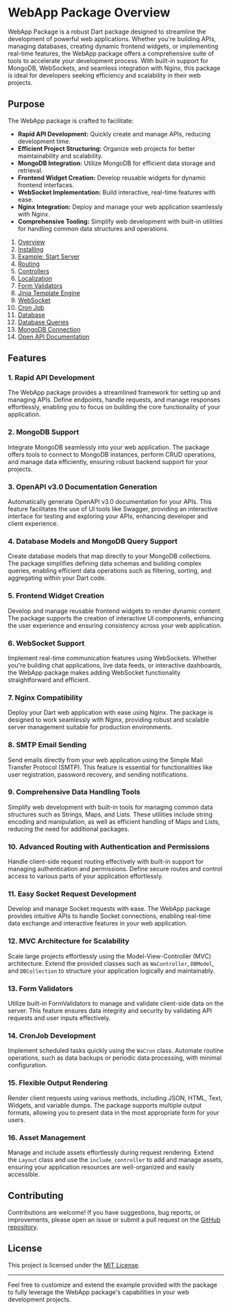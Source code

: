 # WebApp Package Overview

WebApp Package is a robust Dart package designed to streamline the development of powerful web applications. Whether you're building APIs, managing databases, creating dynamic frontend widgets, or implementing real-time features, the WebApp package offers a comprehensive suite of tools to accelerate your development process. With built-in support for MongoDB, WebSockets, and seamless integration with Nginx, this package is ideal for developers seeking efficiency and scalability in their web projects.

## Purpose

The WebApp package is crafted to facilitate:

- **Rapid API Development:** Quickly create and manage APIs, reducing development time.
- **Efficient Project Structuring:** Organize web projects for better maintainability and scalability.
- **MongoDB Integration:** Utilize MongoDB for efficient data storage and retrieval.
- **Frontend Widget Creation:** Develop reusable widgets for dynamic frontend interfaces.
- **WebSocket Implementation:** Build interactive, real-time features with ease.
- **Nginx Integration:** Deploy and manage your web application seamlessly with Nginx.
- **Comprehensive Tooling:** Simplify web development with built-in utilities for handling common data structures and operations.

1. [Overview](#webapp-package-overview)
2. [Installing](/docs/1.Installing.md)
3. [Example: Start Server](/docs/2.Example-start-server.md)
4. [Routing](/docs/3.Routing.md)
5. [Controllers](/docs/4.Controllers.md)
6. [Localization](/docs/5.Localization.md)
7. [Form Validators](/docs/6.FormValidators.md)
8. [Jinja Template Engine](/docs/7.jinja-template-engin.md)
9. [WebSocket](/docs/8.WebSocket.md)
10. [Cron Job](/docs/9.CronJob.md)
11. [Database](/docs/10.Database.md)
12. [Database Queries](/docs/11.DQ-Database-Queries.md)
13. [MongoDB Connection](/docs/12.Mongo-db-connection.md)
14. [Open API Documentation](/docs/13.open-api-documentation.md)

## Features

### 1. Rapid API Development
The WebApp package provides a streamlined framework for setting up and managing APIs. Define endpoints, handle requests, and manage responses effortlessly, enabling you to focus on building the core functionality of your application.

### 2. MongoDB Support
Integrate MongoDB seamlessly into your web application. The package offers tools to connect to MongoDB instances, perform CRUD operations, and manage data efficiently, ensuring robust backend support for your projects.

### 3. OpenAPI v3.0 Documentation Generation
Automatically generate OpenAPI v3.0 documentation for your APIs. This feature facilitates the use of UI tools like Swagger, providing an interactive interface for testing and exploring your APIs, enhancing developer and client experience.

### 4. Database Models and MongoDB Query Support
Create database models that map directly to your MongoDB collections. The package simplifies defining data schemas and building complex queries, enabling efficient data operations such as filtering, sorting, and aggregating within your Dart code.

### 5. Frontend Widget Creation
Develop and manage reusable frontend widgets to render dynamic content. The package supports the creation of interactive UI components, enhancing the user experience and ensuring consistency across your web application.

### 6. WebSocket Support
Implement real-time communication features using WebSockets. Whether you're building chat applications, live data feeds, or interactive dashboards, the WebApp package makes adding WebSocket functionality straightforward and efficient.

### 7. Nginx Compatibility
Deploy your Dart web application with ease using Nginx. The package is designed to work seamlessly with Nginx, providing robust and scalable server management suitable for production environments.

### 8. SMTP Email Sending
Send emails directly from your web application using the Simple Mail Transfer Protocol (SMTP). This feature is essential for functionalities like user registration, password recovery, and sending notifications.

### 9. Comprehensive Data Handling Tools
Simplify web development with built-in tools for managing common data structures such as Strings, Maps, and Lists. These utilities include string encoding and manipulation, as well as efficient handling of Maps and Lists, reducing the need for additional packages.

### 10. Advanced Routing with Authentication and Permissions
Handle client-side request routing effectively with built-in support for managing authentication and permissions. Define secure routes and control access to various parts of your application effortlessly.

### 11. Easy Socket Request Development
Develop and manage Socket requests with ease. The WebApp package provides intuitive APIs to handle Socket connections, enabling real-time data exchange and interactive features in your web application.

### 12. MVC Architecture for Scalability
Scale large projects effortlessly using the Model-View-Controller (MVC) architecture. Extend the provided classes such as `WaController`, `DBModel`, and `DBCollection` to structure your application logically and maintainably.

### 13. Form Validators
Utilize built-in FormValidators to manage and validate client-side data on the server. This feature ensures data integrity and security by validating API requests and user inputs effectively.

### 14. CronJob Development
Implement scheduled tasks quickly using the `WaCron` class. Automate routine operations, such as data backups or periodic data processing, with minimal configuration.

### 15. Flexible Output Rendering
Render client requests using various methods, including JSON, HTML, Text, Widgets, and variable dumps. The package supports multiple output formats, allowing you to present data in the most appropriate form for your users.

### 16. Asset Management
Manage and include assets effortlessly during request rendering. Extend the `Layout` class and use the `include_controller` to add and manage assets, ensuring your application resources are well-organized and easily accessible.


## Contributing

Contributions are welcome! If you have suggestions, bug reports, or improvements, please open an issue or submit a pull request on the [GitHub repository](https://github.com/uproid/webapp).

## License

This project is licensed under the [MIT License](../LICENSE).

---

Feel free to customize and extend the example provided with the package to fully leverage the WebApp package's capabilities in your web development projects.